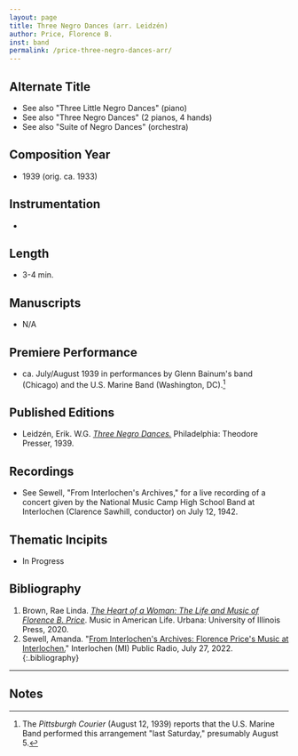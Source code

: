```yaml
---
layout: page
title: Three Negro Dances (arr. Leidzén)
author: Price, Florence B.
inst: band
permalink: /price-three-negro-dances-arr/
---
```


## Alternate Title
- See also "Three Little Negro Dances" (piano)
- See also "Three Negro Dances" (2 pianos, 4 hands)
- See also "Suite of Negro Dances" (orchestra)

## Composition Year
- 1939 (orig. ca. 1933)

## Instrumentation
- 

## Length
- 3-4 min.

## Manuscripts
- N/A

## Premiere Performance
- ca. July/August 1939 in performances by Glenn Bainum's band (Chicago) and the U.S. Marine Band (Washington, DC).[^fn1]

## Published Editions
- Leidzén, Erik. W.G. <a href="https://www.worldcat.org/title/16451990" target="_blank">*Three Negro Dances.*</a> Philadelphia: Theodore Presser, 1939.

## Recordings
- See Sewell, "From Interlochen's Archives," for a live recording of a concert given by the National Music Camp High School Band at Interlochen (Clarence Sawhill, conductor) on July 12, 1942.

## Thematic Incipits
- In Progress

## Bibliography
1. Brown, Rae Linda. <a href="https://www.worldcat.org/title/1122800180" target="_blank">*The Heart of a Woman: The Life and Music of Florence B. Price*</a>. Music in American Life. Urbana: University of Illinois Press, 2020.
2. Sewell, Amanda. "<a href="https://www.interlochenpublicradio.org/2022-07-27/interlochen-archives-florence-price-music-at-interlochen" target="_blank">From Interlochen's Archives: Florence Price's Music at Interlochen.</a>" Interlochen (MI) Public Radio, July 27, 2022.
{:.bibliography}

---

## Notes
[^fn1]: The *Pittsburgh Courier* (August 12, 1939) reports that the U.S. Marine Band performed this arrangement "last Saturday," presumably August 5.
